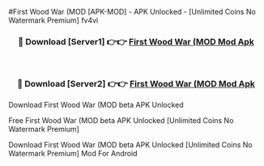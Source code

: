 #First Wood War (MOD [APK-MOD] - APK Unlocked - [Unlimited Coins No Watermark Premium] fv4vi



<div align="center">

<h3>🔴 Download [Server1] 👉👉 <a href="https://momento.my/?title=First_Wood_War_(MOD">First Wood War (MOD Mod Apk</a></h3><br>

<h3>🔴 Download [Server2] 👉👉 <a href="https://momento.my/?title=First_Wood_War_(MOD">First Wood War (MOD Mod Apk</a></h3>
</div>



Download First Wood War (MOD beta APK Unlocked

Free First Wood War (MOD beta APK Unlocked [Unlimited Coins No Watermark Premium]

Download First Wood War (MOD beta APK Unlocked [Unlimited Coins No Watermark Premium] Mod For Android
